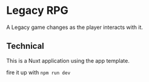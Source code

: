 # Legacy RPG

A Legacy game changes as the player interacts with it.

## Technical
This is a Nuxt application using the app template.

fire it up with `npm run dev`